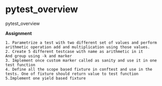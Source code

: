 # pytest_overview
pytest_overview


**Assignment**

	1. Parametrize a test with two different set of values and perform arithmetic operation add and multiplication using those values.
	2. Create 5 different testcase with name as arithmetic in it 
	And group using -k and marker
	3. Implement once custom marker called as sanity and use it in one test function
	4. Define all the scope based fixture in conftest and use in the tests. One of fixture should return value to test function
  	5.Implement one yield based fixture
